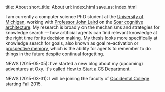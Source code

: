 title: About
short_title: About
url: index.html
save_as: index.html

I am currently a computer science PhD student at the [University of Michigan](http://umich.edu/), working with [Professor John Laird](http://ai.eecs.umich.edu/people/laird/) on the [Soar cognitive architecture](http://soar.eecs.umich.edu/).
My research is broadly on the mechanisms and strategies for knowledge search &mdash; how artificial agents can find relevant knowledge at the right time for its decision making.
My thesis looks more specifically at knowledge search for goals, also known as goal re&ndash;activation or [prospective memory](http://en.wikipedia.org/wiki/Prospective_memory), which is the ability for agents to remember to do things in the future despite continual forgetting.

<span class="news">NEWS</span> (2015-05-05): I've started a new blog about my (upcoming) adventures at Oxy. It's called [How to Start a CS Department](http://howtostartacsdept.wordpress.com/).

<span class="news">NEWS</span> (2015-03-31): I will be joining the faculty of [Occidental College](http://oxy.edu/) starting Fall 2015.
